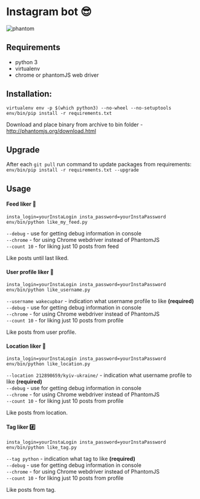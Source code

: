# Instagram bot 😎
![phantom](https://user-images.githubusercontent.com/4619899/27839319-0384f6a2-60f9-11e7-84f8-98b078e58855.gif)

## Requirements
* python 3
* virtualenv
* chrome or phantomJS web driver

## Installation:
```
virtualenv env -p $(which python3) --no-wheel --no-setuptools
env/bin/pip install -r requirements.txt
```

Download and place binary from archive to bin folder - http://phantomjs.org/download.html

## Upgrade
After each `git pull` run command to update packages from requirements:   
`env/bin/pip install -r requirements.txt --upgrade`

## Usage
#### Feed liker 📃
```
insta_login=yourInstaLogin insta_password=yourInstaPassword env/bin/python like_my_feed.py
```
`--debug`  - use for getting debug information in console  
`--chrome` - for using Chrome webdriver instead of PhantomJS  
`--count 10` - for liking just 10 posts from feed  

Like posts until last liked.

#### User profile liker 👶
```
insta_login=yourInstaLogin insta_password=yourInstaPassword env/bin/python like_username.py
```
`--username wakecupbar` - indication what username profile to like **(required)**  
`--debug`  - use for getting debug information in console  
`--chrome` - for using Chrome webdriver instead of PhantomJS  
`--count 10` - for liking just 10 posts from profile  

Like posts from user profile.

#### Location liker 📍
```
insta_login=yourInstaLogin insta_password=yourInstaPassword env/bin/python like_location.py
```
`--location 212898659/kyiv-ukraine/` - indication what username profile to like **(required)**  
`--debug`  - use for getting debug information in console  
`--chrome` - for using Chrome webdriver instead of PhantomJS  
`--count 10` - for liking just 10 posts from profile  

Like posts from location.

#### Tag liker #️⃣
```
insta_login=yourInstaLogin insta_password=yourInstaPassword env/bin/python like_tag.py
```
`--tag python` - indication what tag to like **(required)**  
`--debug`  - use for getting debug information in console  
`--chrome` - for using Chrome webdriver instead of PhantomJS  
`--count 10` - for liking just 10 posts from profile  

Like posts from tag.
